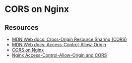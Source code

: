 # CORS on Nginx

## Resources

* [MDN Web docs: Cross-Origin Resource Sharing (CORS)](https://developer.mozilla.org/en-US/docs/Web/HTTP/CORS)
* [MDN Web docs: Access-Control-Allow-Origin](https://developer.mozilla.org/en-US/docs/Web/HTTP/Headers/Access-Control-Allow-Origin)
* [CORS on Nginx](https://enable-cors.org/server_nginx.html)
* [Nginx Access-Control-Allow-Origin and CORS](https://distinctplace.com/2017/04/17/nginx-access-control-allow-origin-cors/)
